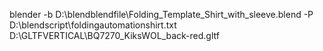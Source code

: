 blender -b D:\blendblendfile\Folding_Template_Shirt_with_sleeve.blend -P D:\blendscript\foldingautomationshirt.txt D:\GLTFVERTICAL\BQ7270_KiksWOL_back-red.gltf
